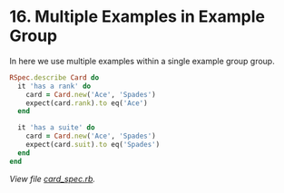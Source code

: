 # 16. Multiple Examples in Example Group

In here we use multiple examples within a single example group group.

```ruby
RSpec.describe Card do
  it 'has a rank' do
    card = Card.new('Ace', 'Spades')
    expect(card.rank).to eq('Ace')
  end

  it 'has a suite' do
    card = Card.new('Ace', 'Spades')
    expect(card.suit).to eq('Spades')
  end
end
```

_View file [card_spec.rb](/spec/card_spec.rb)._
